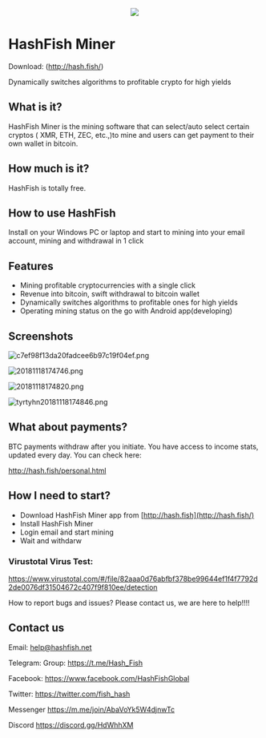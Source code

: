 <p align="center">
  <img src="https://i.loli.net/2018/11/18/5bf1367f8029f.png">
</p>


# HashFish Miner

Download: (http://hash.fish/)

Dynamically switches algorithms to profitable crypto for high yields

## What is it?

HashFish Miner is the mining software that can select/auto select certain cryptos ( XMR, ETH, ZEC, etc.,)to mine and users can get payment to their own wallet in bitcoin.

## How much is it?

HashFish is totally free.

## How to use HashFish

Install on your Windows PC or laptop and start to mining into your email account, mining and withdrawal in 1 click

## Features

- Mining profitable cryptocurrencies with a single click
- Revenue into bitcoin, swift withdrawal to bitcoin wallet
- Dynamically switches algorithms to profitable ones for high yields
- Operating mining status on the go with Android app(developing)

## Screenshots


![c7ef98f13da20fadcee6b97c19f04ef.png](https://i.loli.net/2018/11/18/5bf133f6ef66b.png)

![20181118174746.png](https://i.loli.net/2018/11/18/5bf135f8d3d42.png)

![20181118174820.png](https://i.loli.net/2018/11/18/5bf135f8d6591.png)

![tyrtyhn20181118174846.png](https://i.loli.net/2018/11/18/5bf137c8a7999.png)


## What about payments?

BTC payments withdraw after you initiate. You have access to income stats, updated every day. You can check here: 

http://hash.fish/personal.html

## How I need to start?

- Download HashFish Miner app from [http://hash.fish](http://hash.fish/)
- Install HashFish Miner
- Login email and start mining
- Wait and withdarw

### Virustotal Virus Test: 

https://www.virustotal.com/#/file/82aaa0d76abfbf378be99644ef1f4f7792d2de0076df31504672c407f9f810ee/detection

How to report bugs and issues? Please contact us, we are here to help!!!!

## Contact us

Email:
help@hashfish.net

Telegram: Group: 
https://t.me/Hash_Fish

Facebook:
https://www.facebook.com/HashFishGlobal

Twitter:
https://twitter.com/fish_hash

Messenger
https://m.me/join/AbaVoYk5W4djnwTc

Discord
https://discord.gg/HdWhhXM
